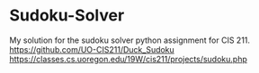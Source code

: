 # Sudoku-Solver

My solution for the sudoku solver python assignment for CIS 211.
https://github.com/UO-CIS211/Duck_Sudoku
https://classes.cs.uoregon.edu/19W/cis211/projects/sudoku.php
